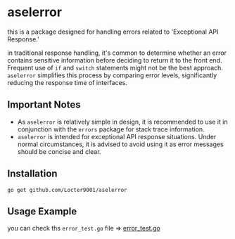 # aselerror

this is a package designed for handling errors related to 'Exceptional API Response.'

in traditional response handling, it's common to determine whether an error contains
sensitive information before deciding to return it to the front end. Frequent use of
`if` and `switch` statements might not be the best approach. `aselerror` simplifies
this process by comparing error levels, significantly reducing the response time of
interfaces.



## Important Notes

- As `aselerror` is relatively simple in design, it is recommended to use it in conjunction with the `errors` package for stack trace information.
- `aselerror` is intended for exceptional API response situations. Under normal circumstances, it is advised to avoid using it as error messages should be concise and clear.



## Installation

```
go get github.com/Locter9001/aselerror
```


## Usage Example

you can check ths `error_test.go` file => [error_test.go](error_test.go)